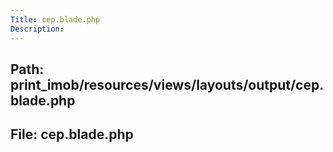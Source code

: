 ```yaml
---
Title: cep.blade.php
Description:
---
```


## Path: print_imob/resources/views/layouts/output/cep.blade.php
## File: cep.blade.php
